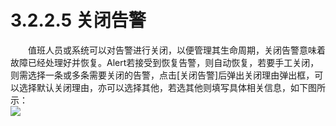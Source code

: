 # 3.2.2.5 关闭告警
　　值班人员或系统可以对告警进行关闭，以便管理其生命周期，关闭告警意味着故障已经处理好并恢复。Alert若接受到恢复告警，则自动恢复，若要手工关闭，则需选择一条或多条需要关闭的告警，点击[关闭告警]后弹出关闭理由弹出框，可以选择默认关闭理由，亦可以选择其他，若选其他则填写具体相关信息，如下图所示：  
![](图15.png)   
